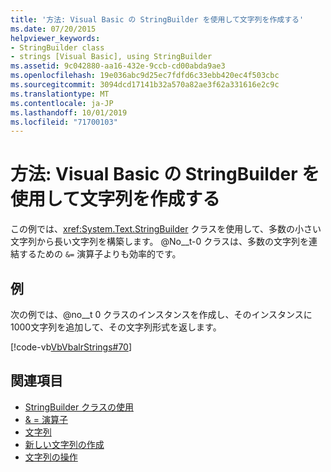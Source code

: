```yaml
---
title: '方法: Visual Basic の StringBuilder を使用して文字列を作成する'
ms.date: 07/20/2015
helpviewer_keywords:
- StringBuilder class
- strings [Visual Basic], using StringBuilder
ms.assetid: 9c042880-aa16-432e-9ccb-cd00abda9ae3
ms.openlocfilehash: 19e036abc9d25ec7fdfd6c33ebb420ec4f503cbc
ms.sourcegitcommit: 3094dcd17141b32a570a82ae3f62a331616e2c9c
ms.translationtype: MT
ms.contentlocale: ja-JP
ms.lasthandoff: 10/01/2019
ms.locfileid: "71700103"
---
```

# <a name="how-to-create-strings-using-a-stringbuilder-in-visual-basic"></a>方法: Visual Basic の StringBuilder を使用して文字列を作成する

この例では、<xref:System.Text.StringBuilder> クラスを使用して、多数の小さい文字列から長い文字列を構築します。 @No__t-0 クラスは、多数の文字列を連結するための `&=` 演算子よりも効率的です。

## <a name="example"></a>例

次の例では、@no__t 0 クラスのインスタンスを作成し、そのインスタンスに1000文字列を追加して、その文字列形式を返します。

 [!code-vb[VbVbalrStrings#70](~/samples/snippets/visualbasic/VS_Snippets_VBCSharp/VbVbalrStrings/VB/Class2.vb#70)]

## <a name="see-also"></a>関連項目

- [StringBuilder クラスの使用](../../../../standard/base-types/stringbuilder.md)
- [& = 演算子](../../../language-reference/operators/and-assignment-operator.md)
- [文字列](index.md)
- [新しい文字列の作成](../../../../standard/base-types/creating-new.md)
- [文字列の操作](../../../../standard/base-types/manipulating-strings.md)
